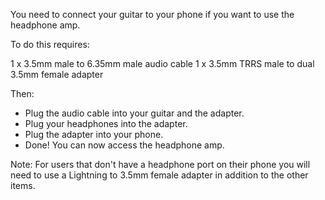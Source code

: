 You need to connect your guitar to your phone if you want to use the headphone amp. 

To do this requires:

1 x 3.5mm male to 6.35mm male audio cable
1 x 3.5mm TRRS male to dual 3.5mm female adapter

Then:

- Plug the audio cable into your guitar and the adapter.
- Plug your headphones into the adapter.
- Plug the adapter into your phone.
- Done! You can now access the headphone amp.

Note: For users that don't have a headphone port on their phone you will need to 
use a Lightning to 3.5mm female adapter in addition to the other items.
